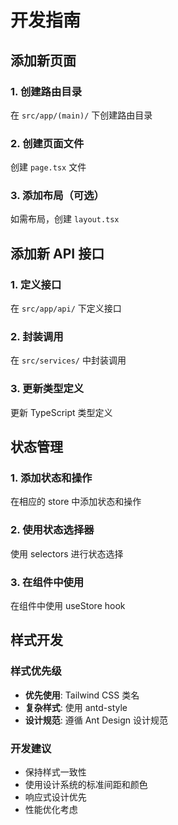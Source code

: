 # 开发指南

## 添加新页面

### 1. 创建路由目录
在 `src/app/(main)/` 下创建路由目录

### 2. 创建页面文件
创建 `page.tsx` 文件

### 3. 添加布局（可选）
如需布局，创建 `layout.tsx`

## 添加新 API 接口

### 1. 定义接口
在 `src/app/api/` 下定义接口

### 2. 封装调用
在 `src/services/` 中封装调用

### 3. 更新类型定义
更新 TypeScript 类型定义

## 状态管理

### 1. 添加状态和操作
在相应的 store 中添加状态和操作

### 2. 使用状态选择器
使用 selectors 进行状态选择

### 3. 在组件中使用
在组件中使用 useStore hook

## 样式开发

### 样式优先级
- **优先使用**: Tailwind CSS 类名
- **复杂样式**: 使用 antd-style
- **设计规范**: 遵循 Ant Design 设计规范

### 开发建议
- 保持样式一致性
- 使用设计系统的标准间距和颜色
- 响应式设计优先
- 性能优化考虑